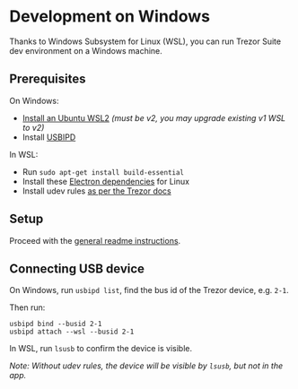 # Development on Windows

Thanks to Windows Subsystem for Linux (WSL), you can run Trezor Suite dev environment on a Windows machine.

## Prerequisites

On Windows:

-   [Install an Ubuntu WSL2](https://learn.microsoft.com/en-us/windows/wsl/install) _(must be v2, you may upgrade existing v1 WSL to v2)_
-   Install [USBIPD](https://learn.microsoft.com/en-us/windows/wsl/connect-usb)

In WSL:

-   Run `sudo apt-get install build-essential`
-   Install these [Electron dependencies](https://www.electronjs.org/docs/latest/development/build-instructions-linux) for Linux
-   Install udev rules [as per the Trezor docs](https://trezor.io/learn/a/udev-rules)

## Setup

Proceed with the [general readme instructions](../../README.md#trezor-suite-trezorsuite).

## Connecting USB device

On Windows, run `usbipd list`, find the bus id of the Trezor device, e.g. `2-1`.

Then run:

```
usbipd bind --busid 2-1
usbipd attach --wsl --busid 2-1
```

In WSL, run `lsusb` to confirm the device is visible.

_Note: Without udev rules, the device will be visible by `lsusb`, but not in the app._
